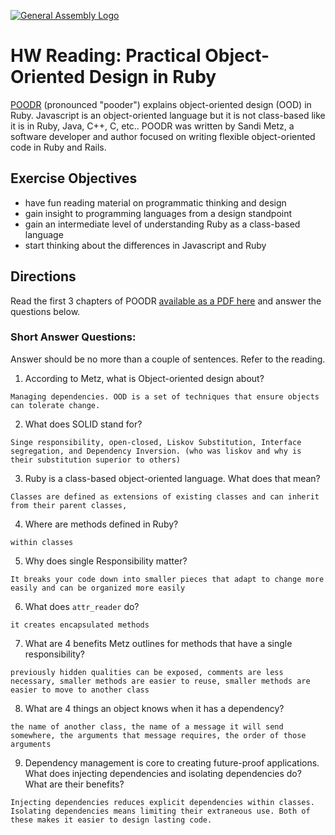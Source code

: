 [![General Assembly Logo](https://camo.githubusercontent.com/1a91b05b8f4d44b5bbfb83abac2b0996d8e26c92/687474703a2f2f692e696d6775722e636f6d2f6b6538555354712e706e67)](https://generalassemb.ly/education/web-development-immersive)

# HW Reading: Practical Object-Oriented Design in Ruby

[POODR](http://www.poodr.com/) (pronounced "pooder") explains object-oriented design (OOD) in Ruby. Javascript is an object-oriented language but it is not class-based like it is in Ruby, Java, C++, C, etc.. POODR was written by Sandi Metz, a software developer and author focused on writing flexible object-oriented code in Ruby and Rails.

## Exercise Objectives

- have fun reading material on programmatic thinking and design
- gain insight to programming languages from a design standpoint
- gain an intermediate level of understanding Ruby as a class-based language
- start thinking about the differences in Javascript and Ruby

## Directions

Read the first 3 chapters of POODR [available as a PDF here](https://github.com/edenzik/cs105b/blob/master/books/Practical%20Object-Oriented%20Design%20in%20Ruby.pdf) and answer the questions below.


### Short Answer Questions:

Answer should be no more than a couple of sentences. Refer to the reading.

1. According to Metz, what is Object-oriented design about?

```
Managing dependencies. OOD is a set of techniques that ensure objects can tolerate change.
```

2. What does SOLID stand for?

```
Singe responsibility, open-closed, Liskov Substitution, Interface segregation, and Dependency Inversion. (who was liskov and why is their substitution superior to others)
```

3. Ruby is a class-based object-oriented language. What does that mean?

```
Classes are defined as extensions of existing classes and can inherit from their parent classes,
```

4. Where are methods defined in Ruby?

```
within classes
```

5. Why does single Responsibility matter?

```
It breaks your code down into smaller pieces that adapt to change more easily and can be organized more easily
```

6. What does `attr_reader` do?

```
it creates encapsulated methods
```

7. What are 4 benefits Metz outlines for methods that have a single responsibility?

```
previously hidden qualities can be exposed, comments are less necessary, smaller methods are easier to reuse, smaller methods are easier to move to another class
```

8. What are 4 things an object knows when it has a dependency?

```
the name of another class, the name of a message it will send somewhere, the arguments that message requires, the order of those arguments
```

9. Dependency management is core to creating future-proof applications. What does injecting dependencies and isolating dependencies do? What are their benefits?

```
Injecting dependencies reduces explicit dependencies within classes. Isolating dependencies means limiting their extraneous use. Both of these makes it easier to design lasting code. 
```
